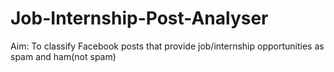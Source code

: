 # Job-Internship-Post-Analyser
Aim: To classify Facebook posts that provide job/internship opportunities as spam and ham(not spam)

